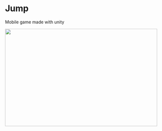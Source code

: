 # Jump

Mobile game made with unity

<p><img align="center" src="https://github.com/Gwf0/jump/blob/main/gif-jump.gif" width="500" height="320" /></p>
